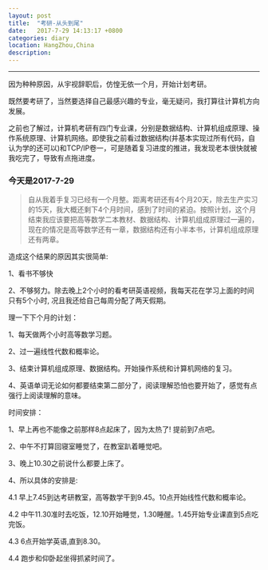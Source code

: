 ```yaml
---
layout: post
title:  "考研-从头到尾"
date:   2017-7-29 14:13:17 +0800
categories: diary 
location: HangZhou,China 
description: 
---
```

---
  因为种种原因，从宇视辞职后，仿惶无依一个月，开始计划考研。

既然要考研了，当然要选择自己最感兴趣的专业，毫无疑问，我打算往计算机方向发展。

之前也了解过，计算机考研有四门专业课，分别是数据结构、计算机组成原理、操作系统原理、计算机网络。即使我之前看过数据结构(并基本实现过所有代码，自认为学的还可以)和TCP/IP卷一，可是随着复习进度的推进，我发现老本很快就被我吃完了，导致有点拖进度。

### 今天是2017-7-29

> 自从我着手复习已经有一个月整。距离考研还有4个月20天，除去生产实习的15天，我大概还剩下4个月时间，感到了时间的紧迫。按照计划，这个月结束我应该要把高等数学二本教材、数据结构、计算机组成原理过一遍的，现在的情况是高等数学还有一章，数据结构还有小半本书，计算机组成原理还有两章。

造成这个结果的原因其实很简单:

1、看书不够快

2、不够努力。除去晚上2个小时的看考研英语视频，我每天花在学习上面的时间只有5个小时,
况且我还给自己每周分配了两天假期。

理一下下个月的计划：

1、每天做两个小时高等数学习题。

2、过一遍线性代数和概率论。

3、结束计算机组成原理、数据结构。开始操作系统和计算机网络的复习。

4、英语单词无论如何都要结束第二部分了，阅读理解恐怕也要开始了，感觉有点强行上阅读理解的意味。

时间安排：

1、早上再也不能像之前那样8点起床了，因为太热了! 提前到7点吧。

2、中午不打算回寝室睡觉了，在教室趴着睡觉吧。

3、晚上10.30之前说什么都要上床了。

4、所以具体的安排是:

4.1 早上7.45到达考研教室，高等数学干到9.45。10点开始线性代数和概率论。

4.2 中午11.30准时去吃饭，12.10开始睡觉，1.30睡醒。1.45开始专业课直到5点吃完饭。

4.3 6点开始学英语,直到8.30。

4.4 跑步和仰卧起坐得抓紧时间了。

